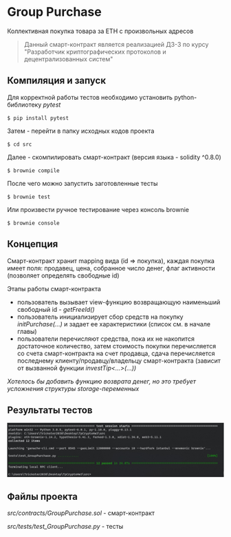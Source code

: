 # Group Purchase

Коллективная покупка товара за ETH с произвольных адресов 

> Данный смарт-контракт является реализацией ДЗ-3 по курсу "Разработчик криптографических протоколов и децентрализованных систем"



## Компиляция и запуск

Для корректной работы тестов необходимо установить python-библиотеку *pytest*
```
$ pip install pytest
```
Затем - перейти в папку исходных кодов проекта 
```
$ cd src
```
Далее - скомпилировать смарт-контракт (версия языка - solidity ^0.8.0)
```
$ brownie compile
```
После чего можно запустить заготовленные тесты
```
$ brownie test
```
Или произвести ручное тестирование через консоль brownie
```
$ brownie console
```

## Концепция 

Смарт-контракт хранит mapping вида (id => покупка), каждая покупка имеет поля: продавец, цена, собранное число денег, флаг активности (позволяет определять свободные id)

Этапы работы смарт-контракта
- пользователь вызывает view-функцию возвращающую наименьший свободный id - *getFreeId()*
- пользователь инициализирует сбор средств на покупку *initPurchase(...)*  и задает ее характеристики (список см. в начале главы)
- пользователи перечисляют средства, пока их не накопится достаточное количество, затем стоимость покупки перечисляется со счета смарт-контракта на счет продавца, сдача перечисляется последнему клиенту/продавцу/владельцу смарт-контракта (зависит от вызванной функции *investTip<...>(...))*

*Хотелось бы добавить функцию возврата денег, но это требует усложнения структуры storage-переменных*

## Результаты тестов

![](tests_screenshot.jpg)

## Файлы проекта

*src/contracts/GroupPurchase.sol* - смарт-контракт

*src/tests/test_GroupPurchase.py* - тесты